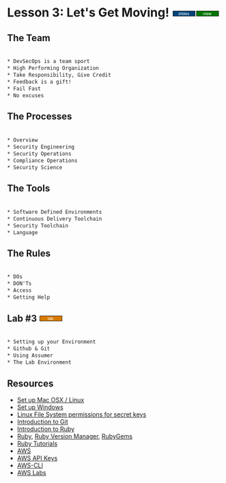 # Lesson 3: Let's Get Moving! [![slides](../_images/slides-clean.png)]()[![view](../_images/view-clean.png)]()



## The Team 

```

* DevSecOps is a team sport
* High Performing Organization
* Take Responsibility, Give Credit
* Feedback is a gift!
* Fail Fast
* No excuses

```

## The Processes 

```

* Overview
* Security Engineering
* Security Operations
* Compliance Operations
* Security Science

```

## The Tools 

```

* Software Defined Environments
* Continuous Delivery Toolchain 
* Security Toolchain
* Language

```

## The Rules 

```

* DOs
* DON'Ts
* Access
* Getting Help

```


## Lab #3 [![slides](../_images/lab-clean.png)]()

```

* Setting up your Environment 
* Github & Git
* Using Assumer
* The Lab Environment

```

## Resources

* [Set up Mac OSX / Linux](https://github.com/devsecops/bootcamp/blob/master/Week-1/SetUp-MacOSX-Linux.md)
* [Set up Windows]()
* [Linux File System permissions for secret keys](https://help.ubuntu.com/community/SSH/OpenSSH/Keys) 
* [Introduction to Git](https://www.codeschool.com/courses/try-git) 
* [Introduction to Ruby](https://www.codeschool.com/courses/try-ruby)
* [Ruby](http://ruby-doc.org/), [Ruby Version Manager](https://rvm.io/), [RubyGems](https://rubygems.org/)
* [Ruby Tutorials](https://rubymonk.com/)
* [AWS](https://aws.amazon.com/)
* [AWS API Keys](http://docs.aws.amazon.com/ses/latest/DeveloperGuide/get-aws-keys.html)
* [AWS-CLI](https://aws.amazon.com/documentation/cli/) 
* [AWS Labs](https://aws.amazon.com/training/self-paced-labs/)

